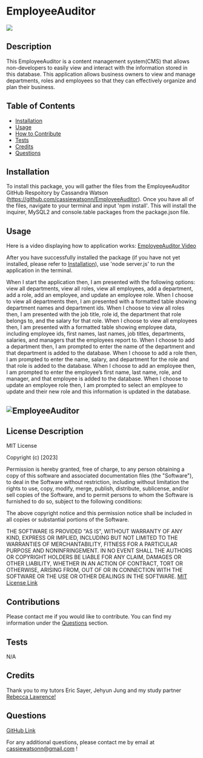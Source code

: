 # EmployeeAuditor

![](https://img.shields.io/badge/license-MIT-blue)
  

## Description

This EmployeeAuditor is a content management system(CMS) that allows non-developers to easily view and interact with the information stored in this database. This application allows business owners to view and manage departments, roles and employees so that they can effectively organize and plan their business. 

## Table of Contents 

- [Installation](#installation)
- [Usage](#usage)
- [How to Contribute](#contributions)
- [Tests](#tests)
- [Credits](#credits)
- [Questions](#questions)

## Installation 

To install this package, you will gather the files from the EmployeeAuditor GitHub Respoitory by Cassandra Watson (https://github.com/cassiewatsonn/EmployeeAuditor). Once you have all of the files, navigate to your terminal and input 'npm install'. This will install the inquirer,  MySQL2 and console.table packages from the package.json file. 

## Usage 

Here is a video displaying how to application works: [EmployeeAuditor Video](https://)

After you have successfully installed the package (if you have not yet installed, please refer to [Installation](#installation)), use 'node server.js' to run the application in the terminal. 

When I start the application then, I am presented with the following options: view all departments, view all roles, view all employees, add a department, add a role, add an employee, and update an employee role. When I choose to view all departments then, I am presented with a formatted table showing department names and department ids. When I choose to view all roles then, I am presented with the job title, role id, the department that role belongs to, and the salary for that role. When I choose to view all employees then, I am presented with a formatted table showing employee data, including employee ids, first names, last names, job titles, departments, salaries, and managers that the employees report to. When I choose to add a department then, I am prompted to enter the name of the department and that department is added to the database. When I choose to add a role then, I am prompted to enter the name, salary, and department for the role and that role is added to the database. When I choose to add an employee then, I am prompted to enter the employee’s first name, last name, role, and manager, and that employee is added to the database. When I choose to update an employee role then, I am prompted to select an employee to update and their new role and this information is updated in the database. 


## ![EmployeeAuditor](./images/screenshot.png)


## License Description


MIT License

Copyright (c) [2023]
    
Permission is hereby granted, free of charge, to any person obtaining a copy
of this software and associated documentation files (the "Software"), to deal
in the Software without restriction, including without limitation the rights
to use, copy, modify, merge, publish, distribute, sublicense, and/or sell
copies of the Software, and to permit persons to whom the Software is
furnished to do so, subject to the following conditions:
    
The above copyright notice and this permission notice shall be included in all
copies or substantial portions of the Software.
    
THE SOFTWARE IS PROVIDED "AS IS", WITHOUT WARRANTY OF ANY KIND, EXPRESS OR
IMPLIED, INCLUDING BUT NOT LIMITED TO THE WARRANTIES OF MERCHANTABILITY,
FITNESS FOR A PARTICULAR PURPOSE AND NONINFRINGEMENT. IN NO EVENT SHALL THE
AUTHORS OR COPYRIGHT HOLDERS BE LIABLE FOR ANY CLAIM, DAMAGES OR OTHER
LIABILITY, WHETHER IN AN ACTION OF CONTRACT, TORT OR OTHERWISE, ARISING FROM,
OUT OF OR IN CONNECTION WITH THE SOFTWARE OR THE USE OR OTHER DEALINGS IN THE
SOFTWARE.
[MIT License Link](https://choosealicense.com/licenses/mit)

## Contributions

Please contact me if you would like to contribute. You can find my information under the [Questions](#questions) section. 

## Tests 

N/A

## Credits 

Thank you to my tutors Eric Sayer, Jehyun Jung and my study partner [Rebecca Lawrence!](https://github.com/rkml14)


## Questions 

[GitHub Link](https://github.com/cassiewatsonn)

For any additional questions, please contact me by email at cassiewatsonn@gmail.com !
